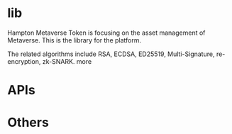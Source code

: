 # lib

Hampton Metaverse Token is focusing on the asset management of Metaverse.
This is the library for the platform.

The related algorithms include RSA, ECDSA, ED25519, Multi-Signature, re-encryption, zk-SNARK.
more

# APIs

# Others

#
